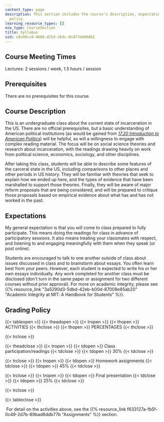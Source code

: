 ```yaml
---
content_type: page
description: This section includes the course's description, expectations, and grading
  policy.
learning_resource_types: []
ocw_type: CourseSection
title: Syllabus
uid: c8c40cc0-4688-d25d-26dc-0cd77eb96d62
---
```


Course Meeting Times 
---------------------

Lectures: 2 sessions / week, 1.5 hours / session

Prerequisites
-------------

There are no prerequisites for this course.

Course Description
------------------

This is an undergraduate class about the current state of incarceration in the US. There are no official prerequisites, but a basic understanding of American political institutions (as would be gained from _[17.20 Introduction to American Politics](/courses/17-20-introduction-to-american-politics-spring-2013)_) will be helpful, as will a willingness to engage with complex reading material. The focus will be on social science theories and research about incarceration, with the readings drawing heavily on work from political science, economics, sociology, and other disciplines.

After taking this class, students will be able to describe some features of the carceral state in the US, including comparisons to other places and other periods in US history. They will be familiar with theories that seek to explain how we ended up here, and the types of evidence that have been marshalled to support those theories. Finally, they will be aware of major reform proposals that are being considered, and will be prepared to critique those proposals based on empirical evidence about what has and has not worked in the past.

Expectations
------------

My general expectation is that you will come to class prepared to fully participate. This means doing the readings for class in advance of participatory sessions. It also means treating your classmates with respect, and listening to and engaging meaningfully with them when they speak (or post online).

Students are encouraged to talk to one another outside of class about issues discussed in class and to brainstorm about essays. You often learn best from your peers. However, each student is expected to write his or her own essays individually. Any work completed for another class must be disclosed (don't turn in the same paper or assignment for two different courses without prior approval). For more on academic integrity, please see {{% resource_link "3a5290d3-5dbd-42eb-b00d-87008e85ab20" "Academic Integrity at MIT: A Handbook for Students" %}}. 

Grading Policy
--------------

{{< tableopen >}}
{{< theadopen >}}
{{< tropen >}}
{{< thopen >}}
ACTIVITIES
{{< thclose >}}
{{< thopen >}}
PERCENTAGES
{{< thclose >}}

{{< trclose >}}

{{< theadclose >}}
{{< tropen >}}
{{< tdopen >}}
Class participation/readings
{{< tdclose >}}
{{< tdopen >}}
30%
{{< tdclose >}}

{{< trclose >}}
{{< tropen >}}
{{< tdopen >}}
Homework assignments
{{< tdclose >}}
{{< tdopen >}}
45%
{{< tdclose >}}

{{< trclose >}}
{{< tropen >}}
{{< tdopen >}}
Final presentation
{{< tdclose >}}
{{< tdopen >}}
25%
{{< tdclose >}}

{{< trclose >}}

{{< tableclose >}}

 For detail on the activities above, see the {{% resource_link f633127a-fb5f-0c49-2d7b-89bad8ddb77b "Assignments" %}} section.